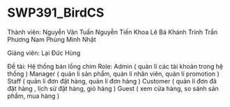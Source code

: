 # SWP391_BirdCS

Thành viên: Nguyễn Văn Tuấn
            Nguyễn Tiến Khoa
            Lê Bá Khánh Trình
            Trần Phương Nam
            Phùng Minh Nhật

Giảng viên: Lại Đức Hùng  

Đề tài: Hệ thống bán lồng chim
Role: Admin ( quản lí các tài khoản trong hệ thống )
      Manager ( quản lí sản phẩm, quản lí nhân viên, quản lí promotion )
      Staff ( quản lí đơn đặt hàng, quản lí đơn hàng )
      Customer ( quản lí đơn đã đặt hàng , lịch sử đặt hàng, giỏ hàng )
      Guest ( xem cửa hàng, so sánh sản phẩm, mua hàng )